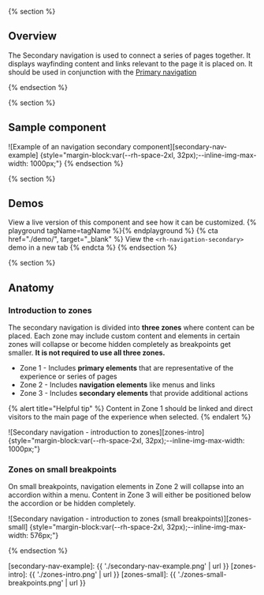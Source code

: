 {% section %}
## Overview

The Secondary navigation is used to connect a series of pages together. It displays wayfinding content and links relevant to the page it is placed on. It should be used in conjunction with the <a href="../navigation-primary">Primary navigation</a>

{% endsection %}

{% section %}
  ## Sample component

  ![Example of an navigation secondary component][secondary-nav-example] {style="margin-block:var(--rh-space-2xl, 32px);--inline-img-max-width: 1000px;"}
{% endsection %}


{% section %}
  ## Demos
  View a live version of this component and see how it can be customized.
  {% playground tagName=tagName %}{% endplayground %}
  {% cta href="./demo/", target="_blank" %}
    View the `<rh-navigation-secondary>` demo in a new tab
  {% endcta %}
{% endsection %}

{% section %}
  ## Anatomy
  ### Introduction to zones

  The secondary navigation is divided into **three zones** where content can be placed. Each zone may include custom content and elements in certain zones will collapse or become hidden completely as breakpoints get smaller. **It is not required to use all three zones.**

  - Zone 1 - Includes **primary elements** that are representative of the experience or series of pages
  - Zone 2 - Includes **navigation elements** like menus and links
  - Zone 3 - Includes **secondary elements** that provide additional actions

  {% alert title="Helpful tip" %}
  Content in Zone 1 should be linked and direct visitors to the main page of the experience when selected.
  {% endalert %}

  ![Secondary navigation - introduction to zones][zones-intro] {style="margin-block:var(--rh-space-2xl, 32px);--inline-img-max-width: 1000px;"}

  ### Zones on small breakpoints
  On small breakpoints, navigation elements in Zone 2 will collapse into an accordion within a menu. Content in Zone 3 will either be positioned below the accordion or be hidden completely.

  ![Secondary navigation - introduction to zones (small breakpoints)][zones-small] {style="margin-block:var(--rh-space-2xl, 32px);--inline-img-max-width: 576px;"}

{% endsection %}




[secondary-nav-example]: {{ './secondary-nav-example.png' | url }}
[zones-intro]: {{ './zones-intro.png' | url }}
[zones-small]: {{ './zones-small-breakpoints.png' | url }}